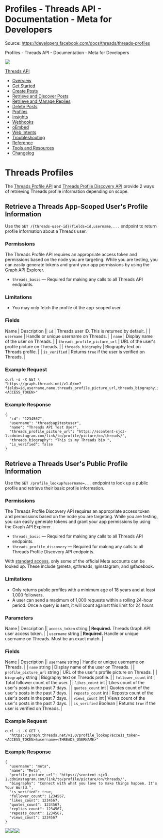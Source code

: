 # Profiles - Threads API - Documentation - Meta for Developers

Source: https://developers.facebook.com/docs/threads/threads-profiles

Profiles - Threads API - Documentation - Meta for Developers

![](https://facebook.com/security/hsts-pixel.gif)

[Threads API](.md)

* [Overview](overview.md)
* [Get Started](get-started.md)
* [Create Posts](create-posts.md)
* [Retrieve and Discover Posts](retrieve-and-discover-posts.md)
* [Retrieve and Manage Replies](retrieve-and-manage-replies.md)
* [Delete Posts](posts/delete-posts.md)
* [Profiles](threads-profiles.md)
* [Insights](insights.md)
* [Webhooks](webhooks.md)
* [oEmbed](tools-and-resources/embed-a-threads-post.md)
* [Web Intents](threads-web-intents.md)
* [Troubleshooting](troubleshooting.md)
* [Reference](reference.md)
* [Tools and Resources](tools-and-resources.md)
* [Changelog](changelog.md)

# Threads Profiles

The [Threads Profile API](reference/user-get---threads-user-id--fields-id-username----.md) and [Threads Profile Discovery API](reference/user-get--profile-lookup-username----.md) provide 2 ways of retrieving Threads profile information depending on scope.

## Retrieve a Threads App-Scoped User's Profile Information

Use the `GET /{threads-user-id}?fields=id,username,...` endpoint to return profile information about a Threads user.

### Permissions

The Threads Profile API requires an appropriate access token and permissions based on the node you are targeting. While you are testing, you can easily generate tokens and grant your app permissions by using the Graph API Explorer.

* `threads_basic` — Required for making any calls to all Threads API endpoints.

### Limitations

* You may only fetch the profile of the app-scoped user.

### Fields

Name | Description || `id` | Threads user ID. This is returned by default. |
| `username` | Handle or unique username on Threads. |
| `name` | Display name of the user on Threads. |
| `threads_profile_picture_url` | URL of the user's profile picture on Threads. |
| `threads_biography` | Biography text on Threads profile. |
| `is_verified` | Returns `true` if the user is verified on Threads. |

### Example Request

```
curl -s -X GET \
"https://graph.threads.net/v1.0/me?fields=id,username,name,threads_profile_picture_url,threads_biography,is_verified&access_token=<ACCESS_TOKEN>"
```

### Example Response

```
{
  "id": "1234567",
  "username": "threadsapitestuser",
  "name": "Threads API Test User",
  "threads_profile_picture_url": "https://scontent-sjc3-1.cdninstagram.com/link/to/profile/picture/on/threads/",
  "threads_biography": "This is my Threads bio.",
  "is_verified": false
}
```

## Retrieve a Threads User's Public Profile Information

Use the `GET /profile_lookup?username=...` endpoint to look up a public profile and retrieve their basic profile information.

### Permissions

The Threads Profile Discovery API requires an appropriate access token and permissions based on the node you are targeting. While you are testing, you can easily generate tokens and grant your app permissions by using the Graph API Explorer.

* `threads_basic` — Required for making any calls to all Threads API endpoints.
* `threads_profile_discovery` — Required for making any calls to all Threads Profile Discovery API endpoints.

With [standard access](/docs/graph-api/overview/access-levels), only some of the official Meta accounts can be looked up. These include @meta, @threads, @instagram, and @facebook.

### Limitations

* Only returns public profiles with a minimum age of 18 years and at least 1,000 followers.
* A user can send a maximum of 1,000 requests within a rolling 24-hour period. Once a query is sent, it will count against this limit for 24 hours.

### Parameters

Name | Description || `access_token`  string | **Required.**  Threads Graph API user access token. |
| `username`  string | **Required.**  Handle or unique username on Threads. Must be an exact match. |

### Fields

Name | Description || `username`  string | Handle or unique username on Threads. |
| `name`  string | Display name of the user on Threads. |
| `profile_picture_url`  string | URL of the user's profile picture on Threads. |
| `biography`  string | Biography text on Threads profile. |
| `follower_count`  int | Total follower count of the user. |
| `likes_count`  int | Likes count of the user's posts in the past 7 days. |
| `quotes_count`  int | Quotes count of the user's posts in the past 7 days. |
| `reposts_count`  int | Reposts count of the user's posts in the past 7 days. |
| `views_count`  int | Views count of the user's posts in the past 7 days. |
| `is_verified`  Boolean | Returns `true` if the user is verified on Threads. |

### Example Request

```
curl -i -X GET \ 
  "https://graph.threads.net/v1.0/profile_lookup?access_token=<ACCESS_TOKEN>&username=<THREADS_USERNAME>"
```

### Example Response

```
{
  "username": "meta",
  "name": "Meta",
  "profile_picture_url": "https://scontent-sjc3-1.cdninstagram.com/link/to/profile/picture/on/threads/",
  "biography": "Connect with what you love to make things happen. It’s Your World.",
  "is_verified": true,
  "follower_count": 1234567,
  "likes_count": 1234567,
  "quotes_count": 1234567,
  "replies_count": 1234567,
  "reposts_count": 1234567,
  "views_count": 1234567
}
```

![](https://www.facebook.com/tr?id=675141479195042&ev=PageView&noscript=1)![](https://www.facebook.com/tr?id=574561515946252&ev=PageView&noscript=1)![](https://www.facebook.com/tr?id=1754628768090156&ev=PageView&noscript=1)